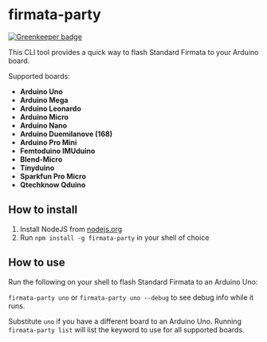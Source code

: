 # firmata-party

[![Greenkeeper badge](https://badges.greenkeeper.io/reconbot/firmata-party.svg)](https://greenkeeper.io/)

This CLI tool provides a quick way to flash Standard Firmata to your Arduino board.

Supported boards:

+ **Arduino Uno**
+ **Arduino Mega**
+ **Arduino Leonardo**
+ **Arduino Micro**
+ **Arduino Nano**
+ **Arduino Duemilanove (168)**
+ **Arduino Pro Mini**
+ **Femtoduino IMUduino**
+ **Blend-Micro**
+ **Tinyduino**
+ **Sparkfun Pro Micro**
+ **Qtechknow Qduino**

## How to install

1. Install NodeJS from [nodejs.org](http://nodejs.org)
2. Run `npm install -g firmata-party` in your shell of choice


## How to use

Run the following on your shell to flash Standard Firmata to an Arduino Uno:

`firmata-party uno` or `firmata-party uno --debug` to see debug info while it runs.

Substitute `uno` if you have a different board to an Arduino Uno. Running `firmata-party list` will list the keyword to use for all supported boards.
